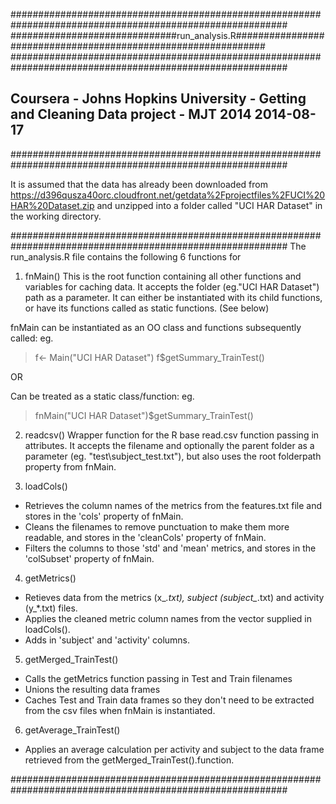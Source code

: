 ##########################################################################################################
##############################run_analysis.R##############################################################
##########################################################################################################
## Coursera - Johns Hopkins University - Getting and Cleaning Data project - MJT 2014 2014-08-17 #########
##########################################################################################################

It is assumed that the data has already been downloaded from 
https://d396qusza40orc.cloudfront.net/getdata%2Fprojectfiles%2FUCI%20HAR%20Dataset.zip 
and unzipped into a folder called "UCI HAR Dataset" in the working directory.

##########################################################################################################
The run_analysis.R file contains the following 6 functions for 

1. fnMain() 
This is the root function containing all other functions and variables for caching data.
It accepts the folder (eg."UCI HAR Dataset") path as a parameter.
It can either be instantiated with its child functions, or have its functions called as static functions. (See below)

fnMain can be instantiated as an OO class and functions subsequently called:
eg. 
> f<- Main("UCI HAR Dataset")
> f$getSummary_TrainTest()

OR

Can be treated as a static class/function:
eg.
> fnMain("UCI HAR Dataset")$getSummary_TrainTest()

2. readcsv()
Wrapper function for the R base read.csv function passing in attributes. It accepts the filename and optionally the parent folder as a parameter (eg. "test\\subject_test.txt"), but also uses the root folderpath property from fnMain.

3. loadCols()
- Retrieves the column names of the metrics from the features.txt file and stores in the 'cols' property of fnMain.
- Cleans the filenames to remove punctuation to make them more readable, and stores in the 'cleanCols' property of fnMain.
- Filters the columns to those 'std' and 'mean' metrics, and stores in the 'colSubset' property of fnMain.

4. getMetrics()
- Retieves data from the metrics (x_*.txt), subject (subject_*.txt) and activity (y_*.txt) files.
- Applies the cleaned metric column names from the vector supplied in loadCols().
- Adds in 'subject' and 'activity' columns.

5. getMerged_TrainTest()
- Calls the getMetrics function passing in Test and Train filenames
- Unions the resulting data frames
- Caches Test and Train data frames so they don't need to be extracted from the csv files when fnMain is instantiated.

6. getAverage_TrainTest()
- Applies an average calculation per activity and subject to the data frame retrieved from the getMerged_TrainTest().function.

##########################################################################################################
